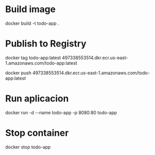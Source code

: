 # Build image

docker build -t todo-app .

# Publish to Registry

docker tag todo-app:latest 497338553514.dkr.ecr.us-east-1.amazonaws.com/todo-app:latest

docker push 497338553514.dkr.ecr.us-east-1.amazonaws.com/todo-app:latest

# Run aplicacion

docker run -d --name todo-app -p 8080:80 todo-app

# Stop container

docker stop todo-app